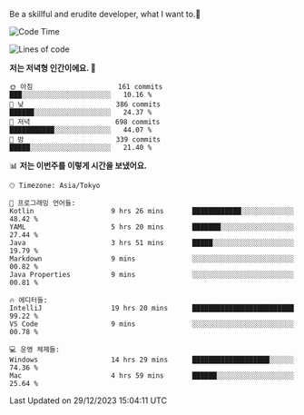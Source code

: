 Be a skillful and erudite developer, what I want to.👶

<!--START_SECTION:waka-->
![Code Time](http://img.shields.io/badge/Code%20Time-389%20hrs%2023%20mins-blue)

![Lines of code](https://img.shields.io/badge/%EC%A0%80%EB%8A%94%20%EC%97%AC%ED%83%9C%EA%B9%8C%EC%A7%80%20-748.8%20thousand%20%EC%A4%84%EC%9D%98%20%EC%BD%94%EB%93%9C%EB%A5%BC%20%EC%9E%91%EC%84%B1%ED%96%88%EC%96%B4%EC%9A%94.-blue)

**저는 저녁형 인간이에요. 🦉** 

```text
🌞 아침                     161 commits         ███░░░░░░░░░░░░░░░░░░░░░░   10.16 % 
🌆 낮　                     386 commits         ██████░░░░░░░░░░░░░░░░░░░   24.37 % 
🌃 저녁                     698 commits         ███████████░░░░░░░░░░░░░░   44.07 % 
🌙 밤　                     339 commits         █████░░░░░░░░░░░░░░░░░░░░   21.40 % 
```


📊 **저는 이번주를 이렇게 시간을 보냈어요.** 

```text
🕑︎ Timezone: Asia/Tokyo

💬 프로그래밍 언어들: 
Kotlin                   9 hrs 26 mins       ████████████░░░░░░░░░░░░░   48.42 % 
YAML                     5 hrs 20 mins       ███████░░░░░░░░░░░░░░░░░░   27.44 % 
Java                     3 hrs 51 mins       █████░░░░░░░░░░░░░░░░░░░░   19.79 % 
Markdown                 9 mins              ░░░░░░░░░░░░░░░░░░░░░░░░░   00.82 % 
Java Properties          9 mins              ░░░░░░░░░░░░░░░░░░░░░░░░░   00.81 % 

🔥 에디터들: 
IntelliJ                 19 hrs 20 mins      █████████████████████████   99.22 % 
VS Code                  9 mins              ░░░░░░░░░░░░░░░░░░░░░░░░░   00.78 % 

💻 운영 체제들: 
Windows                  14 hrs 29 mins      ███████████████████░░░░░░   74.36 % 
Mac                      4 hrs 59 mins       ██████░░░░░░░░░░░░░░░░░░░   25.64 % 
```


 Last Updated on 29/12/2023 15:04:11 UTC
<!--END_SECTION:waka-->
